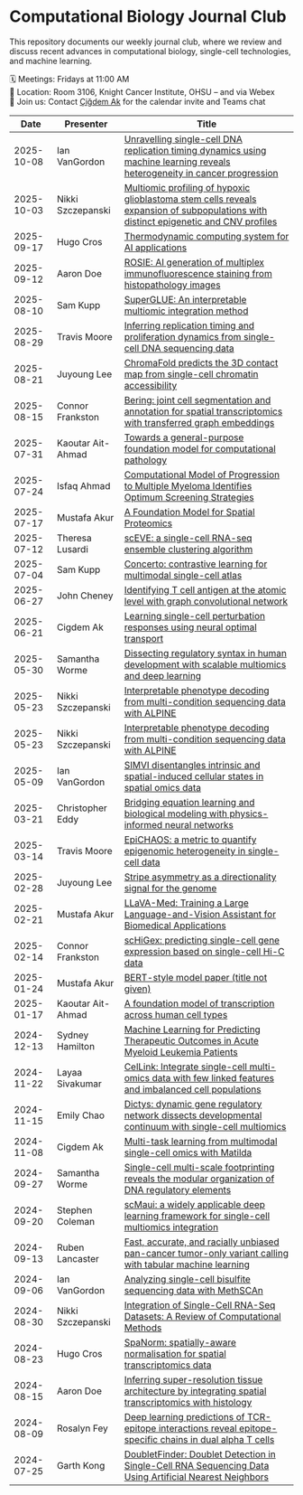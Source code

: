 
# Computational Biology Journal Club

This repository documents our weekly journal club, where we review and discuss recent advances in computational biology, single-cell technologies, and machine learning.  

🗓 Meetings: Fridays at 11:00 AM  
📍 Location: Room 3106, Knight Cancer Institute, OHSU – and via Webex  
📩 Join us: Contact [Çiğdem Ak](mailto:ak@ohsu.edu) for the calendar invite and Teams chat

| Date       | Presenter                            | Title                                                                                                                                                                        |
| ---------- | ------------------------------------ | ---------------------------------------------------------------------------------------------------------------------------------------------------------------------------- |
| 2025-10-08 | Ian VanGordon     | [Unravelling single-cell DNA replication timing dynamics using machine learning reveals heterogeneity in cancer progression](https://www.nature.com/articles/s41467-025-56783-0)                                                                                                                                                                               |
| 2025-10-03 | Nikki Szczepanski | [Multiomic profiling of hypoxic glioblastoma stem cells reveals expansion of subpopulations with distinct epigenetic and CNV profiles](https://www.biorxiv.org/content/10.1101/2025.05.05.652238v1.full)                                                                                                                                                                |
| 2025-09-17 | Hugo Cros                            | [Thermodynamic computing system for AI applications](https://www.nature.com/articles/s41467-025-59011-x)                                                                     |
| 2025-09-12 | Aaron Doe                            | [ROSIE: AI generation of multiplex immunofluorescence staining from histopathology images](https://www.nature.com/articles/s41467-025-62346-0)                               |
| 2025-08-10 | Sam Kupp                             | [SuperGLUE: An interpretable multiomic integration method](https://www.cell.com/cell-reports-methods/fulltext/S2667-2375%2825%2900203-6)                                     |
| 2025-08-29 | Travis Moore                         | [Inferring replication timing and proliferation dynamics from single-cell DNA sequencing data](https://www.nature.com/articles/s41467-024-52544-7.pdf)                     |
| 2025-08-21 | Juyoung Lee                          | [ChromaFold predicts the 3D contact map from single-cell chromatin accessibility](https://www.nature.com/articles/s41467-024-53628-0)                                        |
| 2025-08-15 | Connor Frankston                     | [Bering: joint cell segmentation and annotation for spatial transcriptomics with transferred graph embeddings](https://www.nature.com/articles/s41467-025-60898-90)          |
| 2025-07-31 | Kaoutar Ait-Ahmad                    | [Towards a general-purpose foundation model for computational pathology](https://www.nature.com/articles/s41591-024-02857-3)                                                 |
| 2025-07-24 | Isfaq Ahmad                          | [Computational Model of Progression to Multiple Myeloma Identifies Optimum Screening Strategies](https://ascopubs.org/doi/10.1200/CCI.17.00131)                              |
| 2025-07-17 | Mustafa Akur                         | [A Foundation Model for Spatial Proteomics](https://arxiv.org/pdf/2506.03373)                                                                                                |
| 2025-07-12 | Theresa Lusardi                      | [scEVE: a single-cell RNA-seq ensemble clustering algorithm](https://academic.oup.com/nargab/article/7/2/lqaf073/8158579?login=true)                                         |
| 2025-07-04 | Sam Kupp                             | [Concerto: contrastive learning for multimodal single-cell atlas](https://www.nature.com/articles/s42256-022-00518-z)                                                        |
| 2025-06-27 | John Cheney                          | [Identifying T cell antigen at the atomic level with graph convolutional network](https://doi.org/10.1038/s41467-025-60461-6)                                                |
| 2025-06-21 | Cigdem Ak                            | [Learning single-cell perturbation responses using neural optimal transport](https://www.nature.com/articles/s41592-023-01969-x)                                             |
| 2025-05-30 | Samantha Worme                       | [Dissecting regulatory syntax in human development with scalable multiomics and deep learning](https://www.biorxiv.org/content/10.1101/2025.04.30.651381v1)                  |
| 2025-05-23 | Nikki Szczepanski                    | [Interpretable phenotype decoding from multi-condition sequencing data with ALPINE](https://www.biorxiv.org/content/10.1101/2025.02.15.638471v1)                             |
| 2025-05-23 | Nikki Szczepanski                    | [Interpretable phenotype decoding from multi-condition sequencing data with ALPINE](https://www.biorxiv.org/content/10.1101/2025.02.15.638471v1)                             |
| 2025-05-09 | Ian VanGordon                        | [SIMVI disentangles intrinsic and spatial-induced cellular states in spatial omics data](https://www.nature.com/articles/s41467-025-58089-7) |
| 2025-03-21 | Christopher Eddy                     | [Bridging equation learning and biological modeling with physics-informed neural networks](https://journals.plos.org/ploscompbiol/article?id=10.1371/journal.pcbi.1008462)   |
| 2025-03-14 | Travis Moore                         | [EpiCHAOS: a metric to quantify epigenomic heterogeneity in single-cell data](https://genomebiology.biomedcentral.com/articles/10.1186/s13059-024-03446-w)                   |
| 2025-02-28 | Juyoung Lee                          | [Stripe asymmetry as a directionality signal for the genome](https://www.nature.com/articles/s41467-022-29258-9)                                                             |
| 2025-02-21 | Mustafa Akur                         | [LLaVA-Med: Training a Large Language-and-Vision Assistant for Biomedical Applications](https://arxiv.org/abs/2306.00890)                                                    |
| 2025-02-14 | Connor Frankston                     | [scHiGex: predicting single-cell gene expression based on single-cell Hi-C data](https://academic.oup.com/nargab/article/7/1/lqaf002/7983898)                                |
| 2025-01-24 | Mustafa Akur                         | [BERT-style model paper (title not given)](https://arxiv.org/pdf/1810.04805)                                                                                                 |
| 2025-01-17 | Kaoutar Ait-Ahmad                    | [A foundation model of transcription across human cell types](https://www.nature.com/articles/s41586-024-08378-w)                                                            |
| 2024-12-13 | Sydney Hamilton                      | [Machine Learning for Predicting Therapeutic Outcomes in Acute Myeloid Leukemia Patients](https://www.medrxiv.org/content/10.1101/2024.02.29.24303536v1.full)                |
| 2024-11-22 | Layaa Sivakumar                      | [CelLink: Integrate single-cell multi-omics data with few linked features and imbalanced cell populations](https://www.biorxiv.org/content/10.1101/2024.11.08.622745v1.full) |
| 2024-11-15 | Emily Chao                           | [Dictys: dynamic gene regulatory network dissects developmental continuum with single-cell multiomics](https://www.nature.com/articles/s41592-023-01971-3)                   |
| 2024-11-08 | Cigdem Ak                            | [Multi-task learning from multimodal single-cell omics with Matilda](https://doi.org/10.1093/nar/gkad157)                                                                    |
| 2024-09-27 | Samantha Worme                       | [Single-cell multi-scale footprinting reveals the modular organization of DNA regulatory elements](https://www.biorxiv.org/content/10.1101/2023.03.28.533945v1)              |
| 2024-09-20 | Stephen Coleman                      | [scMaui: a widely applicable deep learning framework for single-cell multiomics integration](https://link.springer.com/article/10.1186/s12859-024-05880-w)                   |
| 2024-09-13 | Ruben Lancaster                      | [Fast, accurate, and racially unbiased pan-cancer tumor-only variant calling with tabular machine learning](https://www.nature.com/articles/s41698-022-00340-1)              |
| 2024-09-06 | Ian VanGordon                        | [Analyzing single-cell bisulfite sequencing data with MethSCAn](https://www.nature.com/articles/s41592-024-02347-x)                                                          |
| 2024-08-30 | Nikki Szczepanski                    | [Integration of Single-Cell RNA-Seq Datasets: A Review of Computational Methods](https://www.ncbi.nlm.nih.gov/pmc/articles/PMC9982060/)                                      |
| 2024-08-23 | Hugo Cros                            | [SpaNorm: spatially-aware normalisation for spatial transcriptomics data](https://www.biorxiv.org/content/10.1101/2024.05.31.596908v1)                                       |
| 2024-08-15 | Aaron Doe                            | [Inferring super-resolution tissue architecture by integrating spatial transcriptomics with histology](https://www.nature.com/articles/s41587-023-02019-9)                   |
| 2024-08-09 | Rosalyn Fey                          | [Deep learning predictions of TCR-epitope interactions reveal epitope-specific chains in dual alpha T cells](https://www.nature.com/articles/s41467-024-47461-8)             |
| 2024-07-25 | Garth Kong                           | [DoubletFinder: Doublet Detection in Single-Cell RNA Sequencing Data Using Artificial Nearest Neighbors](https://www.cell.com/cell-systems/fulltext/S2405-4712(19)30073-0)   
